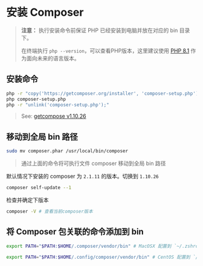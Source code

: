 # 安装 Composer

> **注意：** 执行安装命令前保证 PHP 已经安装到电脑并放在对应的 bin 目录下。
>
>在终端执行 `php --version`，可以查看PHP版本，这里建议使用 [PHP 8.1](https://www.php.net/releases/8.1/zh.php) 作为面向未来的语言版本。

## 安装命令

```bash
php -r "copy('https://getcomposer.org/installer', 'composer-setup.php');"
php composer-setup.php
php -r "unlink('composer-setup.php');"
```

> See: [getcompose v1.10.26](https://getcomposer.org/download/)

## 移动到全局 bin 路径

```bash
sudo mv composer.phar /usr/local/bin/composer
```

> 通过上面的命令将可执行文件 composer 移动到全局 bin 路径



默认情况下安装的 composer 为 `2.1.11` 的版本。切换到 `1.10.26`

```bash
composer self-update --1
```

检查并确定下版本

```bash
composer -V # 查看当前composer版本
```

## 将 Composer 包关联的命令添加到 bin

```bash
export PATH="$PATH:$HOME/.composer/vendor/bin" # MacOSX 配置到 `~/.zshrc` 文件

export PATH="$PATH:$HOME/.config/composer/vendor/bin" # CentOS 配置到 `/etc/profile` 文件
```
